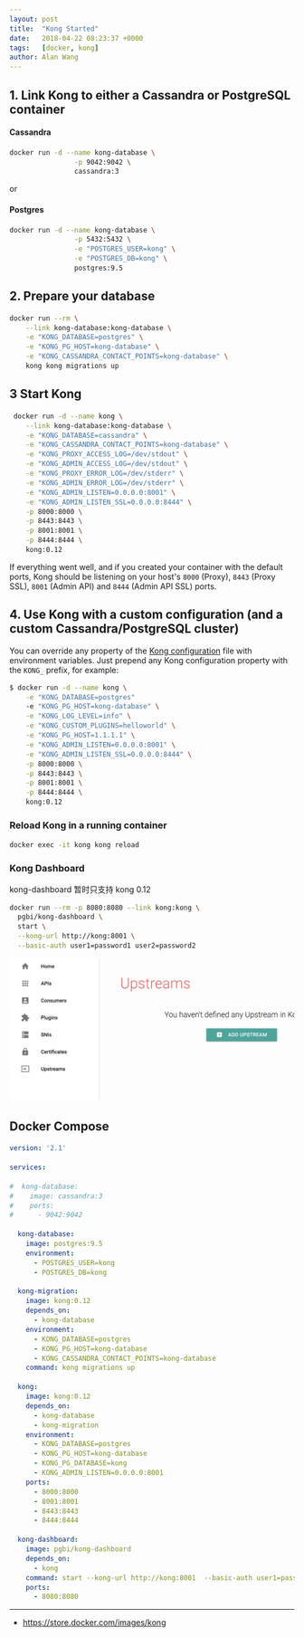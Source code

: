 ```yaml
---
layout: post
title:  "Kong Started"
date:   2018-04-22 08:23:37 +0000
tags:   [docker, kong]
author: Alan Wang
---
```


## 1. Link Kong to either a Cassandra or PostgreSQL container

#### Cassandra
```sh
docker run -d --name kong-database \
                -p 9042:9042 \
                cassandra:3
```

or

#### Postgres 
```sh
docker run -d --name kong-database \
                -p 5432:5432 \
                -e "POSTGRES_USER=kong" \
                -e "POSTGRES_DB=kong" \
                postgres:9.5
```

## 2. Prepare your database
```sh
docker run --rm \
    --link kong-database:kong-database \
    -e "KONG_DATABASE=postgres" \
    -e "KONG_PG_HOST=kong-database" \
    -e "KONG_CASSANDRA_CONTACT_POINTS=kong-database" \
    kong kong migrations up
```

## 3 Start Kong
```sh
 docker run -d --name kong \
    --link kong-database:kong-database \
    -e "KONG_DATABASE=cassandra" \
    -e "KONG_CASSANDRA_CONTACT_POINTS=kong-database" \
    -e "KONG_PROXY_ACCESS_LOG=/dev/stdout" \
    -e "KONG_ADMIN_ACCESS_LOG=/dev/stdout" \
    -e "KONG_PROXY_ERROR_LOG=/dev/stderr" \
    -e "KONG_ADMIN_ERROR_LOG=/dev/stderr" \
    -e "KONG_ADMIN_LISTEN=0.0.0.0:8001" \
    -e "KONG_ADMIN_LISTEN_SSL=0.0.0.0:8444" \
    -p 8000:8000 \
    -p 8443:8443 \
    -p 8001:8001 \
    -p 8444:8444 \
    kong:0.12
```
If everything went well, and if you created your container with the default ports, Kong should be listening on your host's `8000` (Proxy), `8443` (Proxy SSL), `8001` (Admin API) and `8444` (Admin API SSL) ports.

## 4. Use Kong with a custom configuration (and a custom Cassandra/PostgreSQL cluster)

You can override any property of the [Kong configuration](https://getkong.org/docs/0.13.x/configuration/) file with environment variables. Just prepend any Kong configuration property with the `KONG_` prefix, for example:

```sh
$ docker run -d --name kong \
    -e "KONG_DATABASE=postgres"
    -e "KONG_PG_HOST=kong-database" \
    -e "KONG_LOG_LEVEL=info" \
    -e "KONG_CUSTOM_PLUGINS=helloworld" \
    -e "KONG_PG_HOST=1.1.1.1" \
    -e "KONG_ADMIN_LISTEN=0.0.0.0:8001" \
    -e "KONG_ADMIN_LISTEN_SSL=0.0.0.0:8444" \
    -p 8000:8000 \
    -p 8443:8443 \
    -p 8001:8001 \
    -p 8444:8444 \
    kong:0.12
```

### Reload Kong in a running container

```sh
docker exec -it kong kong reload
```

### Kong Dashboard
kong-dashboard 暂时只支持 kong 0.12

```sh
docker run --rm -p 8080:8080 --link kong:kong \
  pgbi/kong-dashboard \
  start \
  --kong-url http://kong:8001 \
  --basic-auth user1=password1 user2=password2
```

![](/assets/images/2018-04-22-kong-with-docker/kong-dashboard-preview.png)

## Docker Compose
```yml
version: '2.1'

services:

#  kong-database:
#    image: cassandra:3
#    ports:
#      - 9042:9042

  kong-database:
    image: postgres:9.5
    environment:
      - POSTGRES_USER=kong
      - POSTGRES_DB=kong

  kong-migration:
    image: kong:0.12
    depends_on:
      - kong-database
    environment:
      - KONG_DATABASE=postgres
      - KONG_PG_HOST=kong-database
      - KONG_CASSANDRA_CONTACT_POINTS=kong-database
    command: kong migrations up

  kong:
    image: kong:0.12
    depends_on:
      - kong-database
      - kong-migration
    environment:
      - KONG_DATABASE=postgres
      - KONG_PG_HOST=kong-database
      - KONG_PG_DATABASE=kong
      - KONG_ADMIN_LISTEN=0.0.0.0:8001
    ports:
      - 8000:8000
      - 8001:8001
      - 8443:8443
      - 8444:8444

  kong-dashboard:
    image: pgbi/kong-dashboard
    depends_on:
      - kong
    command: start --kong-url http://kong:8001  --basic-auth user1=password1 user2=password2
    ports:
      - 8080:8080
```

---
- https://store.docker.com/images/kong
